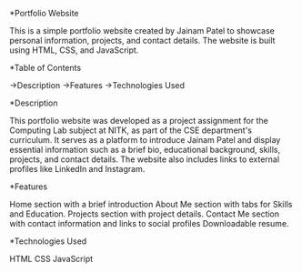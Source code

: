 

*Portfolio Website



This is a simple portfolio website created by Jainam Patel to showcase personal information, projects, and contact details. The website is built using HTML,  CSS,  and JavaScript.



*Table of Contents


->Description
->Features
->Technologies Used


*Description


This portfolio website was developed as a project assignment for the Computing Lab subject at NITK, as part of the CSE department's curriculum. It serves as a platform to introduce Jainam Patel and display essential information such as a brief bio, educational background, skills, projects, and contact details. The website also includes links to external profiles like LinkedIn and Instagram.


*Features


Home section with a brief introduction
About Me section with tabs for Skills and Education.
Projects section with project details.
Contact Me section with contact information and links to social profiles
Downloadable resume.


*Technologies Used


HTML
CSS
JavaScript

